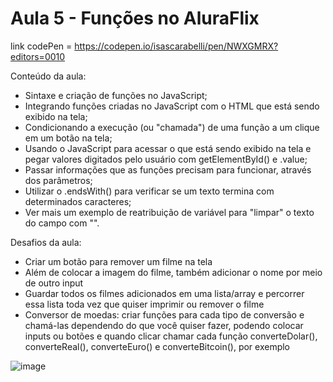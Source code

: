 # Aula 5 - Funções no AluraFlix

link codePen = https://codepen.io/isascarabelli/pen/NWXGMRX?editors=0010

Conteúdo da aula:

* Sintaxe e criação de funções no JavaScript;
* Integrando funções criadas no JavaScript com o HTML que está sendo exibido na tela;
* Condicionando a execução (ou "chamada") de uma função a um clique em um botão na tela;
* Usando o JavaScript para acessar o que está sendo exibido na tela e pegar valores digitados pelo usuário com getElementById() e .value;
* Passar informações que as funções precisam para funcionar, através dos parâmetros;
* Utilizar o .endsWith() para verificar se um texto termina com determinados caracteres;
* Ver mais um exemplo de reatribuição de variável para "limpar" o texto do campo com "".


Desafios da aula:

* Criar um botão para remover um filme na tela
* Além de colocar a imagem do filme, também adicionar o nome por meio de outro input
* Guardar todos os filmes adicionados em uma lista/array e percorrer essa lista toda vez que quiser imprimir ou remover o filme
* Conversor de moedas: criar funções para cada tipo de conversão e chamá-las dependendo do que você quiser fazer, podendo colocar 
inputs ou botões e quando clicar chamar cada função converteDolar(), converteReal(), converteEuro() e converteBitcoin(), por exemplo


![image](https://user-images.githubusercontent.com/73960096/158686400-4de73f59-ba3d-441d-b35e-915bc5f9ff03.png)

